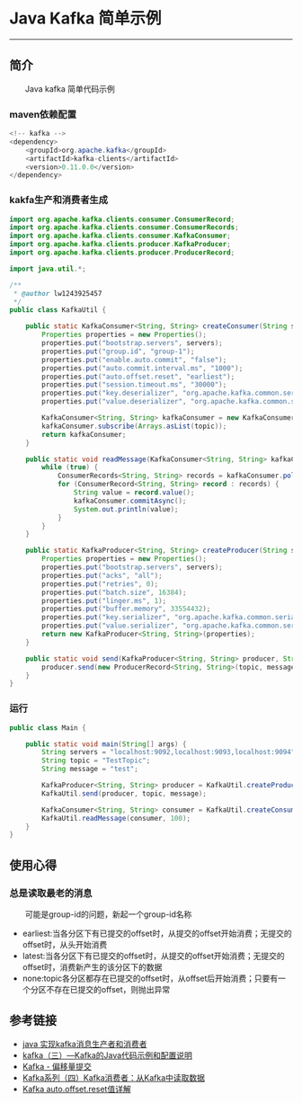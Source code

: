 # Java Kafka 简单示例
***
## 简介
&ensp;&ensp;&ensp;&ensp;Java kafka 简单代码示例

### maven依赖配置
```java
<!-- kafka -->
<dependency>
    <groupId>org.apache.kafka</groupId>
    <artifactId>kafka-clients</artifactId>
    <version>0.11.0.0</version>
</dependency>
```

### kakfa生产和消费者生成
```java
import org.apache.kafka.clients.consumer.ConsumerRecord;
import org.apache.kafka.clients.consumer.ConsumerRecords;
import org.apache.kafka.clients.consumer.KafkaConsumer;
import org.apache.kafka.clients.producer.KafkaProducer;
import org.apache.kafka.clients.producer.ProducerRecord;

import java.util.*;

/**
 * @author lw1243925457
 */
public class KafkaUtil {

    public static KafkaConsumer<String, String> createConsumer(String servers, String topic) {
        Properties properties = new Properties();
        properties.put("bootstrap.servers", servers);
        properties.put("group.id", "group-1");
        properties.put("enable.auto.commit", "false");
        properties.put("auto.commit.interval.ms", "1000");
        properties.put("auto.offset.reset", "earliest");
        properties.put("session.timeout.ms", "30000");
        properties.put("key.deserializer", "org.apache.kafka.common.serialization.StringDeserializer");
        properties.put("value.deserializer", "org.apache.kafka.common.serialization.StringDeserializer");

        KafkaConsumer<String, String> kafkaConsumer = new KafkaConsumer<String, String>(properties);
        kafkaConsumer.subscribe(Arrays.asList(topic));
        return kafkaConsumer;
    }

    public static void readMessage(KafkaConsumer<String, String> kafkaConsumer, int timeout) {
        while (true) {
            ConsumerRecords<String, String> records = kafkaConsumer.poll(timeout);
            for (ConsumerRecord<String, String> record : records) {
                String value = record.value();
                kafkaConsumer.commitAsync();
                System.out.println(value);
            }
        }
    }

    public static KafkaProducer<String, String> createProducer(String servers) {
        Properties properties = new Properties();
        properties.put("bootstrap.servers", servers);
        properties.put("acks", "all");
        properties.put("retries", 0);
        properties.put("batch.size", 16384);
        properties.put("linger.ms", 1);
        properties.put("buffer.memory", 33554432);
        properties.put("key.serializer", "org.apache.kafka.common.serialization.StringSerializer");
        properties.put("value.serializer", "org.apache.kafka.common.serialization.StringSerializer");
        return new KafkaProducer<String, String>(properties);
    }

    public static void send(KafkaProducer<String, String> producer, String topic, String message) {
        producer.send(new ProducerRecord<String, String>(topic, message));
    }
}
```

### 运行

```java
public class Main {

    public static void main(String[] args) {
        String servers = "localhost:9092,localhost:9093,localhost:9094";
        String topic = "TestTopic";
        String message = "test";

        KafkaProducer<String, String> producer = KafkaUtil.createProducer(servers);
        KafkaUtil.send(producer, topic, message);

        KafkaConsumer<String, String> consumer = KafkaUtil.createConsumer(servers, topic);
        KafkaUtil.readMessage(consumer, 100);
    }
}
```

## 使用心得
### 总是读取最老的消息
&ensp;&ensp;&ensp;&ensp;可能是group-id的问题，新起一个group-id名称

- earliest:当各分区下有已提交的offset时，从提交的offset开始消费；无提交的offset时，从头开始消费
- latest:当各分区下有已提交的offset时，从提交的offset开始消费；无提交的offset时，消费新产生的该分区下的数据
- none:topic各分区都存在已提交的offset时，从offset后开始消费；只要有一个分区不存在已提交的offset，则抛出异常

## 参考链接
- [java 实现kafka消息生产者和消费者](https://blog.csdn.net/beExcellentOne/article/details/53641953)
- [kafka（三）—Kafka的Java代码示例和配置说明](https://segmentfault.com/a/1190000015886487)
- [Kafka - 偏移量提交](https://blog.csdn.net/u011669700/article/details/80053313)
- [Kafka系列（四）Kafka消费者：从Kafka中读取数据](http://www.dengshenyu.com/%E5%88%86%E5%B8%83%E5%BC%8F%E7%B3%BB%E7%BB%9F/2017/11/14/kafka-consumer.html)  
- [Kafka auto.offset.reset值详解](https://blog.csdn.net/lishuangzhe7047/article/details/74530417)